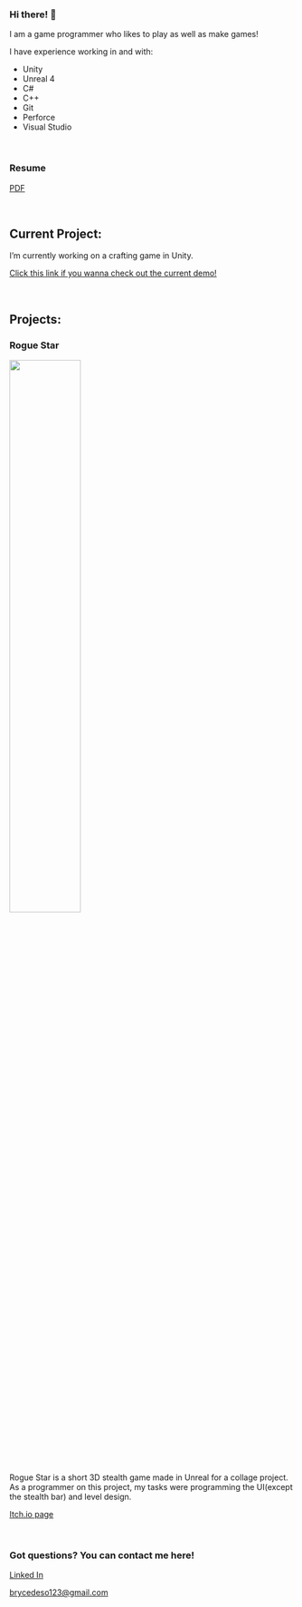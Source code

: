 ### Hi there! 👋

I am a game programmer who likes to play as well as make games!

I have experience working in and with:
 
  - Unity
  - Unreal 4
  - C#
  - C++
  - Git
  - Perforce
  - Visual Studio

<br>

### Resume

[PDF](Resume.pdf)

<br>

## Current Project:

I’m currently working on a crafting game in Unity.

[Click this link if you wanna check out the current demo!](https://github.com/BryceDeso/Crafting-Game)

<br>

## Projects:

### Rogue Star

<img src="https://user-images.githubusercontent.com/68763524/172903780-f3515502-a32a-45a7-be26-f9797cd7aa14.png"  width=50% height=50%>

Rogue Star is a short 3D stealth game made in Unreal for a collage project. As a programmer on this project, my tasks were programming the UI(except the stealth bar) and level design.

[Itch.io page](https://liquid-moon-productions.itch.io/rogue-star)

<br>

### Got questions? You can contact me here!

[Linked In](https://www.linkedin.com/in/bryce-deshotel/)

brycedeso123@gmail.com
